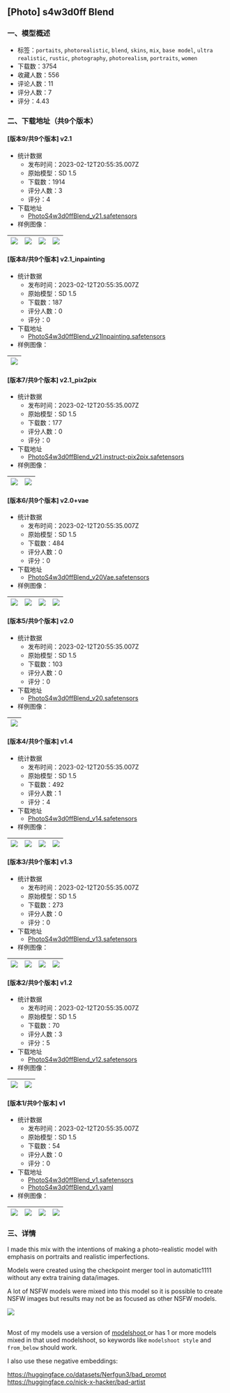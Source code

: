## [Photo] s4w3d0ff Blend
### 一、模型概述

- 标签：`portaits`, `photorealistic`, `blend`, `skins`, `mix`, `base model`, `ultra realistic`, `rustic`, `photography`, `photorealism`, `portraits`, `women`
- 下载数：3754
- 收藏人数：556
- 评论人数：11
- 评分人数：7
- 评分：4.43

### 二、下载地址（共9个版本）

#### [版本9/共9个版本] v2.1

- 统计数据
  - 发布时间：2023-02-12T20:55:35.007Z
  - 原始模型：SD 1.5
  - 下载数：1914
  - 评分人数：3
  - 评分：4
- 下载地址
  - [PhotoS4w3d0ffBlend_v21.safetensors](https://civitai.com/api/download/models/7854)
- 样例图像：

| <img src="https://image.civitai.com/xG1nkqKTMzGDvpLrqFT7WA/c546ce1c-25d5-444e-a513-b5c22e234e00/width=450/73866.jpeg" /> | <img src="https://image.civitai.com/xG1nkqKTMzGDvpLrqFT7WA/71782691-2530-4f92-1b82-f40faa1f6a00/width=450/73867.jpeg" /> | <img src="https://image.civitai.com/xG1nkqKTMzGDvpLrqFT7WA/ac7f52f1-4871-4ed0-bd1f-e9d24baace00/width=450/73865.jpeg" /> | <img src="https://image.civitai.com/xG1nkqKTMzGDvpLrqFT7WA/a7e200e0-7294-45d7-90d4-baeb075fcd00/width=450/73864.jpeg" /> |
| ---- | ---- | ---- | ---- |

#### [版本8/共9个版本] v2.1_inpainting

- 统计数据
  - 发布时间：2023-02-12T20:55:35.007Z
  - 原始模型：SD 1.5
  - 下载数：187
  - 评分人数：0
  - 评分：0
- 下载地址
  - [PhotoS4w3d0ffBlend_v21Inpainting.safetensors](https://civitai.com/api/download/models/9842)
- 样例图像：

| <img src="https://image.civitai.com/xG1nkqKTMzGDvpLrqFT7WA/6f7267d0-73d4-48f1-0711-1bf5e50a6400/width=450/95588.jpeg" /> |
| ---- |

#### [版本7/共9个版本] v2.1_pix2pix

- 统计数据
  - 发布时间：2023-02-12T20:55:35.007Z
  - 原始模型：SD 1.5
  - 下载数：177
  - 评分人数：0
  - 评分：0
- 下载地址
  - [PhotoS4w3d0ffBlend_v21.instruct-pix2pix.safetensors](https://civitai.com/api/download/models/9082)
- 样例图像：

| <img src="https://image.civitai.com/xG1nkqKTMzGDvpLrqFT7WA/dd4852b5-8de9-4c9f-337d-aea9b3166100/width=450/87165.jpeg" /> | <img src="https://image.civitai.com/xG1nkqKTMzGDvpLrqFT7WA/57228aec-ef2b-4cd7-d3b7-5cb93f082000/width=450/87164.jpeg" /> |
| ---- | ---- |

#### [版本6/共9个版本] v2.0+vae

- 统计数据
  - 发布时间：2023-02-12T20:55:35.007Z
  - 原始模型：SD 1.5
  - 下载数：484
  - 评分人数：0
  - 评分：0
- 下载地址
  - [PhotoS4w3d0ffBlend_v20Vae.safetensors](https://civitai.com/api/download/models/7084)
- 样例图像：

| <img src="https://image.civitai.com/xG1nkqKTMzGDvpLrqFT7WA/5b1ca676-3b28-4d48-866d-89a194bdab00/width=450/65234.jpeg" /> | <img src="https://image.civitai.com/xG1nkqKTMzGDvpLrqFT7WA/a611e1c9-efdf-499d-a053-2074f0f2da00/width=450/65233.jpeg" /> | <img src="https://image.civitai.com/xG1nkqKTMzGDvpLrqFT7WA/5365bf9a-37ca-42fb-a595-0235a78d0900/width=450/65232.jpeg" /> | <img src="https://image.civitai.com/xG1nkqKTMzGDvpLrqFT7WA/03154ba0-7779-4351-5c2f-8fa5d07fb700/width=450/65231.jpeg" /> |
| ---- | ---- | ---- | ---- |

#### [版本5/共9个版本] v2.0

- 统计数据
  - 发布时间：2023-02-12T20:55:35.007Z
  - 原始模型：SD 1.5
  - 下载数：103
  - 评分人数：0
  - 评分：0
- 下载地址
  - [PhotoS4w3d0ffBlend_v20.safetensors](https://civitai.com/api/download/models/7067)
- 样例图像：

| <img src="https://image.civitai.com/xG1nkqKTMzGDvpLrqFT7WA/ad7a1af3-5771-4907-785c-91e57f19ad00/width=450/65235.jpeg" /> |
| ---- |

#### [版本4/共9个版本] v1.4

- 统计数据
  - 发布时间：2023-02-12T20:55:35.007Z
  - 原始模型：SD 1.5
  - 下载数：492
  - 评分人数：1
  - 评分：4
- 下载地址
  - [PhotoS4w3d0ffBlend_v14.safetensors](https://civitai.com/api/download/models/6116)
- 样例图像：

| <img src="https://image.civitai.com/xG1nkqKTMzGDvpLrqFT7WA/26b1e7a4-60b0-46b0-5c6b-7f99a7fde400/width=450/52992.jpeg" /> | <img src="https://image.civitai.com/xG1nkqKTMzGDvpLrqFT7WA/ba3feb46-9c1a-46d7-d589-f673539ef300/width=450/52991.jpeg" /> | <img src="https://image.civitai.com/xG1nkqKTMzGDvpLrqFT7WA/f37fb208-6571-4bc0-2d98-eaa8edb1fb00/width=450/52989.jpeg" /> | <img src="https://image.civitai.com/xG1nkqKTMzGDvpLrqFT7WA/328a4bac-2824-4d29-e9c2-15d2bd794800/width=450/52988.jpeg" /> |
| ---- | ---- | ---- | ---- |

#### [版本3/共9个版本] v1.3

- 统计数据
  - 发布时间：2023-02-12T20:55:35.007Z
  - 原始模型：SD 1.5
  - 下载数：273
  - 评分人数：0
  - 评分：0
- 下载地址
  - [PhotoS4w3d0ffBlend_v13.safetensors](https://civitai.com/api/download/models/5928)
- 样例图像：

| <img src="https://image.civitai.com/xG1nkqKTMzGDvpLrqFT7WA/1a1837e1-b4d5-409d-f195-6f32e23e3b00/width=450/50045.jpeg" /> | <img src="https://image.civitai.com/xG1nkqKTMzGDvpLrqFT7WA/6fb12592-baef-4b06-e2bb-bff82f12f600/width=450/51577.jpeg" /> | <img src="https://image.civitai.com/xG1nkqKTMzGDvpLrqFT7WA/b0aa280a-2aee-469f-e670-6b91f1e4ed00/width=450/50044.jpeg" /> | <img src="https://image.civitai.com/xG1nkqKTMzGDvpLrqFT7WA/cbb57826-e124-4a27-26c9-bd945fefc800/width=450/51576.jpeg" /> |
| ---- | ---- | ---- | ---- |

#### [版本2/共9个版本] v1.2

- 统计数据
  - 发布时间：2023-02-12T20:55:35.007Z
  - 原始模型：SD 1.5
  - 下载数：70
  - 评分人数：3
  - 评分：5
- 下载地址
  - [PhotoS4w3d0ffBlend_v12.safetensors](https://civitai.com/api/download/models/5891)
- 样例图像：

| <img src="https://image.civitai.com/xG1nkqKTMzGDvpLrqFT7WA/c50dbbb7-d34f-42b2-8473-03066488f000/width=450/49612.jpeg" /> | <img src="https://image.civitai.com/xG1nkqKTMzGDvpLrqFT7WA/c16a8f7b-092f-4f7f-20fb-4bb9934cf500/width=450/49611.jpeg" /> |
| ---- | ---- |

#### [版本1/共9个版本] v1

- 统计数据
  - 发布时间：2023-02-12T20:55:35.007Z
  - 原始模型：SD 1.5
  - 下载数：54
  - 评分人数：0
  - 评分：0
- 下载地址
  - [PhotoS4w3d0ffBlend_v1.safetensors](https://civitai.com/api/download/models/5885)
  - [PhotoS4w3d0ffBlend_v1.yaml](https://civitai.com/api/download/models/5885?type=Config&format=Other)
- 样例图像：

| <img src="https://image.civitai.com/xG1nkqKTMzGDvpLrqFT7WA/db5d2726-0aec-44a2-0e8e-2339ff68c700/width=450/49507.jpeg" /> | <img src="https://image.civitai.com/xG1nkqKTMzGDvpLrqFT7WA/d8683f5e-71bd-4b0c-1a68-99ae7b933200/width=450/49508.jpeg" /> | <img src="https://image.civitai.com/xG1nkqKTMzGDvpLrqFT7WA/c0124d7e-077c-4dc3-d8a3-590c45366f00/width=450/49506.jpeg" /> | <img src="https://image.civitai.com/xG1nkqKTMzGDvpLrqFT7WA/f3d4fc9f-8720-4067-8e03-b9efb0563800/width=450/49510.jpeg" /> |
| ---- | ---- | ---- | ---- |


### 三、详情
<p>I made this mix with the intentions of making a photo-realistic model with emphasis on portraits and realistic imperfections.</p><p>Models were created using the checkpoint merger tool in automatic1111 without any extra training data/images.</p><p>A lot of NSFW models were mixed into this model so it is possible to create NSFW images but results may not be as focused as other NSFW models.</p><p></p><img src="https://imagecache.civitai.com/xG1nkqKTMzGDvpLrqFT7WA/ff9d8685-b04d-46b5-c5b8-eb4cb2c98f00/width=525" /><p><br />Most of my models use a version of <a target="_blank" rel="ugc" href="https://civitai.com/models/2147">modelshoot </a>or has 1 or more models mixed in that used modelshoot, so keywords like <code>modelshoot style</code> and <code>from_below</code> should work.<br /></p><p>I also use these negative embeddings:</p><p><a target="_blank" rel="ugc" href="https://huggingface.co/datasets/Nerfgun3/bad_prompt">https://huggingface.co/datasets/Nerfgun3/bad_prompt</a><br /><a target="_blank" rel="ugc" href="https://huggingface.co/nick-x-hacker/bad-artist">https://huggingface.co/nick-x-hacker/bad-artist</a></p>